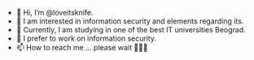 - 👋 Hi, I’m @loveitsknife.
- 👀 I am interested in information security and elements regarding its. 
- 🌱 Currently, I am studying in one of the best IT universities Beograd.
- 💞️ I prefer to work on information security.
- 📫 How to reach me ... please wait 👀👀👀

<!---
loveitsknife/loveitsknife is a ✨ special ✨ repository because its `README.md` (this file) appears on your GitHub profile.
You can click the Preview link to take a look at your changes.
--->
